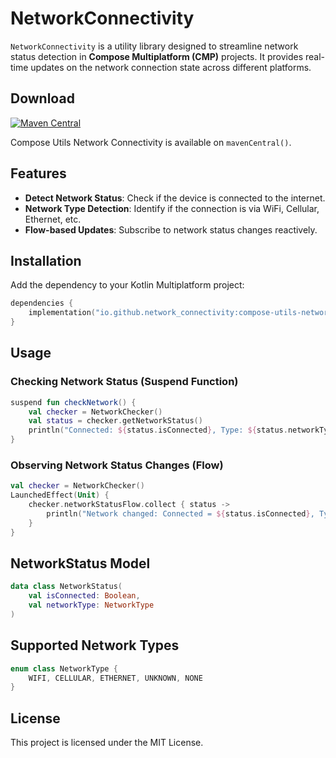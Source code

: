 # NetworkConnectivity

`NetworkConnectivity` is a utility library designed to streamline network status detection in **Compose Multiplatform (CMP)** projects. It provides real-time updates on the network connection state across different platforms.

## Download

[![Maven Central](https://img.shields.io/maven-central/v/io.github.the-best-is-best/compose-utils-network-connectivity)](https://central.sonatype.com/artifact/io.github.the-best-is-best/compose-utils-network-connectivity)

Compose Utils Network Connectivity is available on `mavenCentral()`.

## Features

- **Detect Network Status**: Check if the device is connected to the internet.
- **Network Type Detection**: Identify if the connection is via WiFi, Cellular, Ethernet, etc.
- **Flow-based Updates**: Subscribe to network status changes reactively.

## Installation

Add the dependency to your Kotlin Multiplatform project:

```kotlin
dependencies {
    implementation("io.github.network_connectivity:compose-utils-network-connectivity:<latest-version>")
}
```

## Usage

### Checking Network Status (Suspend Function)

```kotlin
suspend fun checkNetwork() {
    val checker = NetworkChecker()
    val status = checker.getNetworkStatus()
    println("Connected: ${status.isConnected}, Type: ${status.networkType}")
}
```

### Observing Network Status Changes (Flow)

```kotlin
val checker = NetworkChecker()
LaunchedEffect(Unit) {
    checker.networkStatusFlow.collect { status ->
        println("Network changed: Connected = ${status.isConnected}, Type = ${status.networkType}")
    }
}
```

## NetworkStatus Model

```kotlin
data class NetworkStatus(
    val isConnected: Boolean,
    val networkType: NetworkType
)
```

## Supported Network Types

```kotlin
enum class NetworkType {
    WIFI, CELLULAR, ETHERNET, UNKNOWN, NONE
}
```

## License

This project is licensed under the MIT License.
